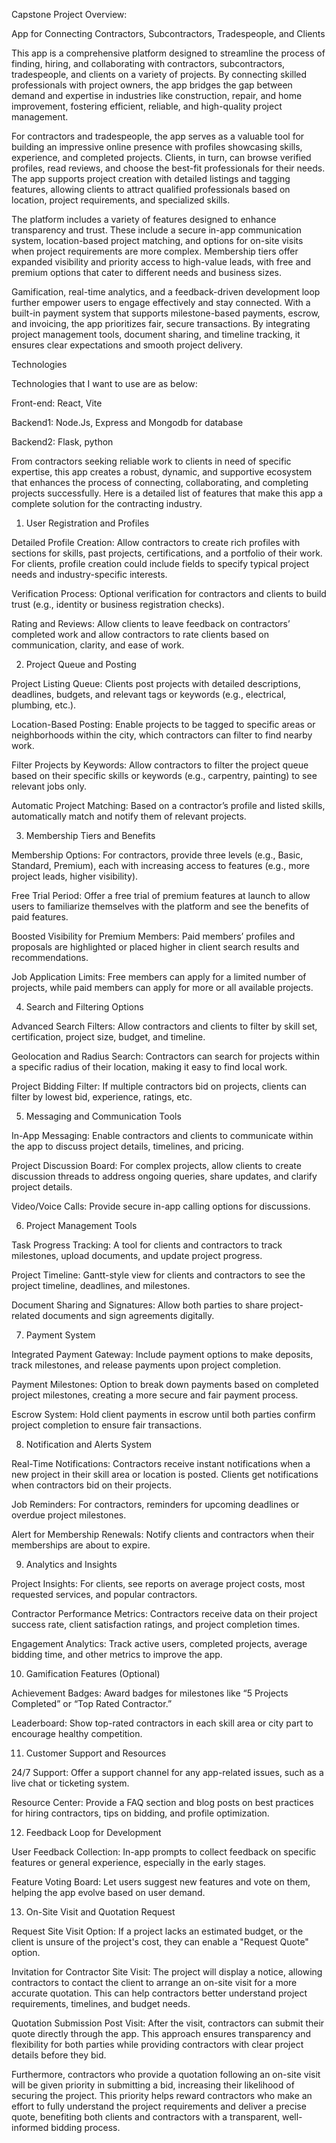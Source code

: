 Capstone Project Overview:  

App for Connecting Contractors, Subcontractors, Tradespeople, and Clients 

This app is a comprehensive platform designed to streamline the process of finding, hiring, and collaborating with contractors, subcontractors, tradespeople, and clients on a variety of projects. By connecting skilled professionals with project owners, the app bridges the gap between demand and expertise in industries like construction, repair, and home improvement, fostering efficient, reliable, and high-quality project management. 

For contractors and tradespeople, the app serves as a valuable tool for building an impressive online presence with profiles showcasing skills, experience, and completed projects. Clients, in turn, can browse verified profiles, read reviews, and choose the best-fit professionals for their needs. The app supports project creation with detailed listings and tagging features, allowing clients to attract qualified professionals based on location, project requirements, and specialized skills. 

The platform includes a variety of features designed to enhance transparency and trust. These include a secure in-app communication system, location-based project matching, and options for on-site visits when project requirements are more complex. Membership tiers offer expanded visibility and priority access to high-value leads, with free and premium options that cater to different needs and business sizes. 

Gamification, real-time analytics, and a feedback-driven development loop further empower users to engage effectively and stay connected. With a built-in payment system that supports milestone-based payments, escrow, and invoicing, the app prioritizes fair, secure transactions. By integrating project management tools, document sharing, and timeline tracking, it ensures clear expectations and smooth project delivery. 

Technologies 

Technologies that I want to use are as below: 

Front-end: React, Vite 

Backend1: Node.Js, Express and Mongodb for database 

Backend2: Flask, python 

From contractors seeking reliable work to clients in need of specific expertise, this app creates a robust, dynamic, and supportive ecosystem that enhances the process of connecting, collaborating, and completing projects successfully. Here is a detailed list of features that make this app a complete solution for the contracting industry. 

1. User Registration and Profiles 

Detailed Profile Creation: Allow contractors to create rich profiles with sections for skills, past projects, certifications, and a portfolio of their work. For clients, profile creation could include fields to specify typical project needs and industry-specific interests. 

Verification Process: Optional verification for contractors and clients to build trust (e.g., identity or business registration checks). 

Rating and Reviews: Allow clients to leave feedback on contractors’ completed work and allow contractors to rate clients based on communication, clarity, and ease of work. 

2. Project Queue and Posting 

Project Listing Queue: Clients post projects with detailed descriptions, deadlines, budgets, and relevant tags or keywords (e.g., electrical, plumbing, etc.). 

Location-Based Posting: Enable projects to be tagged to specific areas or neighborhoods within the city, which contractors can filter to find nearby work. 

Filter Projects by Keywords: Allow contractors to filter the project queue based on their specific skills or keywords (e.g., carpentry, painting) to see relevant jobs only. 

Automatic Project Matching: Based on a contractor’s profile and listed skills, automatically match and notify them of relevant projects. 

3. Membership Tiers and Benefits 

Membership Options: For contractors, provide three levels (e.g., Basic, Standard, Premium), each with increasing access to features (e.g., more project leads, higher visibility). 

Free Trial Period: Offer a free trial of premium features at launch to allow users to familiarize themselves with the platform and see the benefits of paid features. 

Boosted Visibility for Premium Members: Paid members’ profiles and proposals are highlighted or placed higher in client search results and recommendations. 

Job Application Limits: Free members can apply for a limited number of projects, while paid members can apply for more or all available projects. 

4. Search and Filtering Options 

Advanced Search Filters: Allow contractors and clients to filter by skill set, certification, project size, budget, and timeline. 

Geolocation and Radius Search: Contractors can search for projects within a specific radius of their location, making it easy to find local work. 

Project Bidding Filter: If multiple contractors bid on projects, clients can filter by lowest bid, experience, ratings, etc. 

5. Messaging and Communication Tools 

In-App Messaging: Enable contractors and clients to communicate within the app to discuss project details, timelines, and pricing. 

Project Discussion Board: For complex projects, allow clients to create discussion threads to address ongoing queries, share updates, and clarify project details. 

Video/Voice Calls: Provide secure in-app calling options for discussions. 

6. Project Management Tools 

Task Progress Tracking: A tool for clients and contractors to track milestones, upload documents, and update project progress. 

Project Timeline: Gantt-style view for clients and contractors to see the project timeline, deadlines, and milestones. 

Document Sharing and Signatures: Allow both parties to share project-related documents and sign agreements digitally. 

7. Payment System 

Integrated Payment Gateway: Include payment options to make deposits, track milestones, and release payments upon project completion. 

Payment Milestones: Option to break down payments based on completed project milestones, creating a more secure and fair payment process. 

Escrow System: Hold client payments in escrow until both parties confirm project completion to ensure fair transactions. 

8. Notification and Alerts System 

Real-Time Notifications: Contractors receive instant notifications when a new project in their skill area or location is posted. Clients get notifications when contractors bid on their projects. 

Job Reminders: For contractors, reminders for upcoming deadlines or overdue project milestones. 

Alert for Membership Renewals: Notify clients and contractors when their memberships are about to expire. 

9. Analytics and Insights 

Project Insights: For clients, see reports on average project costs, most requested services, and popular contractors. 

Contractor Performance Metrics: Contractors receive data on their project success rate, client satisfaction ratings, and project completion times. 

Engagement Analytics: Track active users, completed projects, average bidding time, and other metrics to improve the app. 

10. Gamification Features (Optional) 

Achievement Badges: Award badges for milestones like “5 Projects Completed” or “Top Rated Contractor.” 

Leaderboard: Show top-rated contractors in each skill area or city part to encourage healthy competition. 

11. Customer Support and Resources 

24/7 Support: Offer a support channel for any app-related issues, such as a live chat or ticketing system. 

Resource Center: Provide a FAQ section and blog posts on best practices for hiring contractors, tips on bidding, and profile optimization. 

12. Feedback Loop for Development 

User Feedback Collection: In-app prompts to collect feedback on specific features or general experience, especially in the early stages. 

Feature Voting Board: Let users suggest new features and vote on them, helping the app evolve based on user demand. 

13. On-Site Visit and Quotation Request 

Request Site Visit Option: If a project lacks an estimated budget, or the client is unsure of the project's cost, they can enable a "Request Quote" option. 

Invitation for Contractor Site Visit: The project will display a notice, allowing contractors to contact the client to arrange an on-site visit for a more accurate quotation. This can help contractors better understand project requirements, timelines, and budget needs. 

Quotation Submission Post Visit: After the visit, contractors can submit their quote directly through the app. This approach ensures transparency and flexibility for both parties while providing contractors with clear project details before they bid. 

Furthermore, contractors who provide a quotation following an on-site visit will be given priority in submitting a bid, increasing their likelihood of securing the project. This priority helps reward contractors who make an effort to fully understand the project requirements and deliver a precise quote, benefiting both clients and contractors with a transparent, well-informed bidding process. 

 

 
